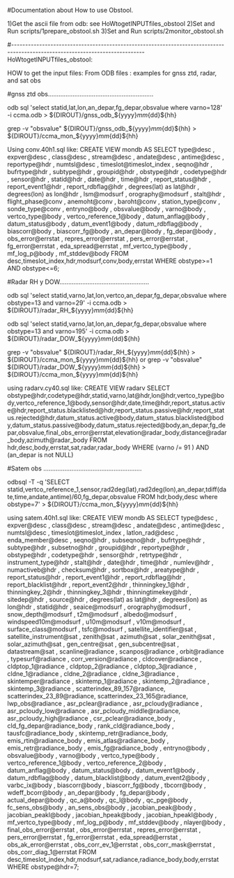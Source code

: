 #Documentation about How to use Obstool.

1)Get the ascii file from odb: see HoWtogetINPUTfiles_obstool
2)Set and Run scripts/1prepare_obstool.sh
3)Set and Run scripts/2monitor_obstool.sh

#-----------------------------------------------------------------------------------------------------------------------------
HoWtogetINPUTfiles_obstool:

HOW to get the input files: From ODB files : examples for gnss ztd, radar, and sat obs

#gnss ztd obs............................................................

odb sql 'select statid,lat,lon,an_depar,fg_depar,obsvalue where
varno=128' -i ccma.odb > ${DIROUT}/gnss_odb_${yyyy}${mm}${dd}${hh}

grep -v "obsvalue" ${DIROUT}/gnss_odb_${yyyy}${mm}${dd}${hh} > ${DIROUT}/ccma_mon_${yyyy}${mm}${dd}${hh}


Using conv.40h1.sql like:
CREATE VIEW mondb AS
SELECT
    type@desc                  ,
    expver@desc                ,
    class@desc                 ,
    stream@desc                ,
    andate@desc                ,
    antime@desc                ,
    reportype@hdr              ,
    numtsl@desc                ,
    timeslot@timeslot_index    ,
    seqno@hdr                  ,
    bufrtype@hdr               ,
    subtype@hdr                ,
    groupid@hdr                ,
    obstype@hdr                ,
    codetype@hdr               ,
    sensor@hdr                 ,
    statid@hdr                 ,
    date@hdr                   ,
    time@hdr                   ,
    report_status@hdr          ,
    report_event1@hdr          ,
    report_rdbflag@hdr         ,
    degrees(lat) as lat@hdr    ,
    degrees(lon) as lon@hdr    ,
    lsm@modsurf                ,
    orography@modsurf          ,
    stalt@hdr                  ,
    flight_phase@conv          ,
    anemoht@conv               ,
    baroht@conv                ,
    station_type@conv          ,
    sonde_type@conv            ,
    entryno@body               ,
    obsvalue@body              ,
    varno@body                 ,
    vertco_type@body           ,
    vertco_reference_1@body    ,
    datum_anflag@body          ,
    datum_status@body          ,
        datum_event1@body          ,
    datum_rdbflag@body         ,
    biascorr@body              ,
    biascorr_fg@body           ,
    an_depar@body              ,
    fg_depar@body              ,
    obs_error@errstat          ,
    repres_error@errstat       ,
    pers_error@errstat         ,
    fg_error@errstat           ,
    eda_spread@errstat         ,
    mf_vertco_type@body        ,
    mf_log_p@body              ,
    mf_stddev@body
FROM desc,timeslot_index,hdr,modsurf,conv,body,errstat
WHERE obstype>=1 AND obstype<=6;


#Radar RH y DOW...................................................

odb sql 'select statid,varno,lat,lon,vertco,an_depar,fg_depar,obsvalue where
obstype=13 and varno=29' -i ccma.odb > ${DIROUT}/radar_RH_${yyyy}${mm}${dd}${hh}

odb sql 'select statid,varno,lat,lon,an_depar,fg_depar,obsvalue where
obstype=13 and varno=195' -i ccma.odb > ${DIROUT}/radar_DOW_${yyyy}${mm}${dd}${hh}

grep -v "obsvalue" ${DIROUT}/radar_RH_${yyyy}${mm}${dd}${hh} > ${DIROUT}/ccma_mon_${yyyy}${mm}${dd}${hh}
or 
grep -v "obsvalue" ${DIROUT}/radar_DOW_${yyyy}${mm}${dd}${hh} > ${DIROUT}/ccma_mon_${yyyy}${mm}${dd}${hh}


using radarv.cy40.sql like:
CREATE VIEW radarv
SELECT
obstype@hdr,codetype@hdr,statid,varno,lat@hdr,lon@hdr,vertco_type@body,vertco_reference_1@body,sensor@hdr,date,time@hdr,report_status.active@hdr,report_status.blacklisted@hdr,report_status.passive@hdr,report_status.rejected@hdr,datum_status.active@body,datum_status.blacklisted@body,datum_status.passive@body,datum_status.rejected@body,an_depar,fg_depar,obsvalue,final_obs_error@errstat,elevation@radar_body,distance@radar_body,azimuth@radar_body
FROM  hdr,desc,body,errstat,sat,radar,radar_body
WHERE (varno /= 91 ) AND (an_depar is not NULL)

#Satem obs ........................................................

odbsql  -T -q 'SELECT
statid,vertco_reference_1,sensor,rad2deg(lat),rad2deg(lon),an_depar,tdiff(date,time,andate,antime)/60,fg_depar,obsvalue
FROM hdr,body,desc where obstype=7' > ${DIROUT}/ccma_mon_${yyyy}${mm}${dd}${hh}


using  satem.40h1.sql like:
CREATE VIEW mondb AS
SELECT
    type@desc                  ,
    expver@desc                ,
    class@desc                 ,
    stream@desc                ,
    andate@desc                ,
    antime@desc                ,
    numtsl@desc                ,
    timeslot@timeslot_index    ,
    latlon_rad@desc            ,
    enda_member@desc           ,
    seqno@hdr                  ,
    subseqno@hdr               ,
    bufrtype@hdr               ,
    subtype@hdr                ,
    subsetno@hdr               ,
    groupid@hdr                ,
    reportype@hdr              ,
    obstype@hdr                ,
    codetype@hdr               ,
    sensor@hdr                 ,
    retrtype@hdr               ,
    instrument_type@hdr        ,
    stalt@hdr                  ,
    date@hdr                   ,
    time@hdr                   ,
    numlev@hdr                 ,
    numactiveb@hdr             ,
    checksum@hdr               ,
    sortbox@hdr                ,
    areatype@hdr               ,
    report_status@hdr          ,
    report_event1@hdr          ,
    report_rdbflag@hdr         ,
    report_blacklist@hdr       ,
    report_event2@hdr          ,
    thinningkey_1@hdr          ,
    thinningkey_2@hdr          ,
    thinningkey_3@hdr          ,
    thinningtimekey@hdr        ,
    sitedep@hdr                ,
    source@hdr                 ,
    degrees(lat) as lat@hdr    ,
    degrees(lon) as lon@hdr    ,
    statid@hdr                 ,
    seaice@modsurf             ,
    orography@modsurf          ,
    snow_depth@modsurf         ,
    t2m@modsurf                ,
    albedo@modsurf             ,
    windspeed10m@modsurf       ,
    u10m@modsurf               ,
    v10m@modsurf               ,
    surface_class@modsurf      ,
    tsfc@modsurf               ,
    satellite_identifier@sat   ,
    satellite_instrument@sat   ,
    zenith@sat                 ,
    azimuth@sat                ,
    solar_zenith@sat           ,
    solar_azimuth@sat          ,
    gen_centre@sat             ,
    gen_subcentre@sat          ,
    datastream@sat             ,
    scanline@radiance          ,
    scanpos@radiance           ,
    orbit@radiance             ,
    typesurf@radiance          ,
    corr_version@radiance      ,
    cldcover@radiance          ,
    cldptop_1@radiance         ,
    cldptop_2@radiance         ,
    cldptop_3@radiance         ,
    cldne_1@radiance           ,
    cldne_2@radiance           ,
    cldne_3@radiance           ,
    skintemper@radiance        ,
    skintemp_1@radiance        ,
    skintemp_2@radiance        ,
    skintemp_3@radiance        ,
    scatterindex_89_157@radiance,
    scatterindex_23_89@radiance,
    scatterindex_23_165@radiance,
    lwp_obs@radiance           ,
    asr_pclear@radiance        ,
    asr_pcloudy@radiance       ,
    asr_pcloudy_low@radiance   ,
    asr_pcloudy_middle@radiance,
    asr_pcloudy_high@radiance  ,
    csr_pclear@radiance_body   ,
    cld_fg_depar@radiance_body ,
    rank_cld@radiance_body     ,
    tausfc@radiance_body       ,
    skintemp_retr@radiance_body,
    emis_rtin@radiance_body    ,
    emis_atlas@radiance_body   ,
    emis_retr@radiance_body    ,
    emis_fg@radiance_body      ,
    entryno@body               ,
    obsvalue@body              ,
    varno@body                 ,
    vertco_type@body           ,
    vertco_reference_1@body    ,
    vertco_reference_2@body    ,
    datum_anflag@body          ,
    datum_status@body          ,
    datum_event1@body          ,
    datum_rdbflag@body         ,
    datum_blacklist@body       ,
    datum_event2@body          ,
    varbc_ix@body              ,
    biascorr@body              ,
    biascorr_fg@body           ,
    tbcorr@body                ,
    wdeff_bcorr@body           ,
    an_depar@body              ,
    fg_depar@body              ,
    actual_depar@body          ,
    qc_a@body                  ,
    qc_l@body                  ,
    qc_pge@body                ,
    fc_sens_obs@body           ,
    an_sens_obs@body           ,
    jacobian_peak@body         ,
    jacobian_peakl@body        ,
    jacobian_hpeak@body        ,
    jacobian_hpeakl@body       ,
    mf_vertco_type@body        ,
    mf_log_p@body              ,
    mf_stddev@body             ,
    nlayer@body                ,
    final_obs_error@errstat    ,
    obs_error@errstat          ,
    repres_error@errstat       ,
    pers_error@errstat         ,
    fg_error@errstat           ,
    eda_spread@errstat         ,
    obs_ak_error@errstat       ,
    obs_corr_ev_1@errstat      ,
    obs_corr_mask@errstat      ,
    obs_corr_diag_1@errstat
FROM desc,timeslot_index,hdr,modsurf,sat,radiance,radiance_body,body,errstat WHERE obstype@hdr=7;







